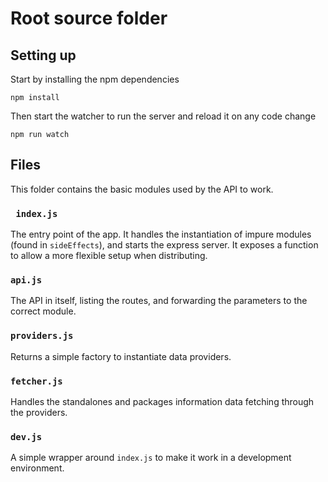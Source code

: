 # Root source folder

## Setting up

Start by installing the npm dependencies

```shell
npm install
```

Then start the watcher to run the server and reload it on any code change

```shell
npm run watch
```

## Files

This folder contains the basic modules used by the API to work.

### ` index.js` 

The entry point of the app. It handles the instantiation of impure modules (found in `sideEffects`), and starts the express server. It exposes a function to allow a more flexible setup when distributing.

### `api.js`

The API in itself, listing the routes, and forwarding the parameters to the correct module.

### `providers.js`

Returns a simple factory to instantiate data providers.

### `fetcher.js`

Handles the standalones and packages information data fetching through the providers.

### `dev.js`

A simple wrapper around `index.js` to make it work in a development environment.